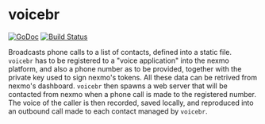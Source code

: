 
# voicebr
[![GoDoc](https://godoc.org/github.com/jecoz/voicebr?status.svg)](https://godoc.org/github.com/jecoz/voicebr)
[![Build Status](https://travis-ci.org/jecoz/voicebr.svg?branch=master)](https://travis-ci.org/jecoz/voicebr)

Broadcasts phone calls to a list of contacts, defined into a static file. `voicebr`
has to be registered to a "voice application" into the nexmo platform, and also a
phone number as to be provided, together with the private key used to sign nexmo's
tokens. All these data can be retrived from nexmo's dashboard.
`voicebr` then spawns a web server that will be contacted from nexmo when a phone
call is made to the registered number. The voice of the caller is then recorded,
saved locally, and reproduced into an outbound call made to each contact managed
by `voicebr`.
